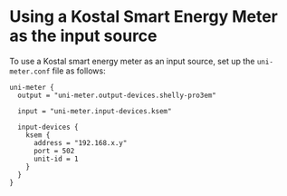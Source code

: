 # Using a Kostal Smart Energy Meter as the input source

To use a Kostal smart energy meter as an input source, set up the `uni-meter.conf` file as follows:

```hocon
uni-meter {
  output = "uni-meter.output-devices.shelly-pro3em"

  input = "uni-meter.input-devices.ksem"
  
  input-devices {
    ksem {
      address = "192.168.x.y"
      port = 502
      unit-id = 1
    }
  }  
}
```
